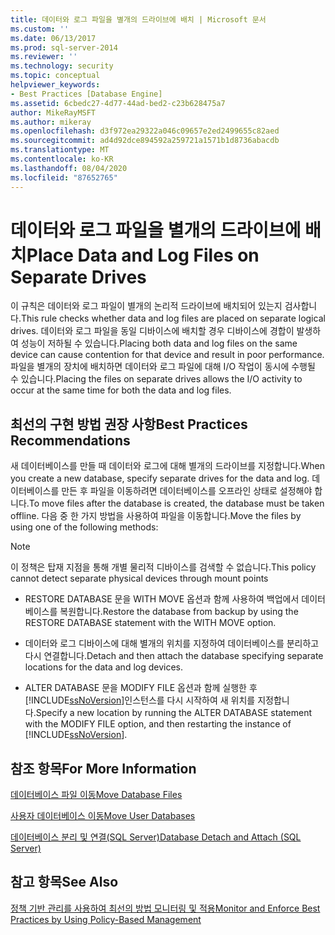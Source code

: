```yaml
---
title: 데이터와 로그 파일을 별개의 드라이브에 배치 | Microsoft 문서
ms.custom: ''
ms.date: 06/13/2017
ms.prod: sql-server-2014
ms.reviewer: ''
ms.technology: security
ms.topic: conceptual
helpviewer_keywords:
- Best Practices [Database Engine]
ms.assetid: 6cbedc27-4d77-44ad-bed2-c23b628475a7
author: MikeRayMSFT
ms.author: mikeray
ms.openlocfilehash: d3f972ea29322a046c09657e2ed2499655c82aed
ms.sourcegitcommit: ad4d92dce894592a259721a1571b1d8736abacdb
ms.translationtype: MT
ms.contentlocale: ko-KR
ms.lasthandoff: 08/04/2020
ms.locfileid: "87652765"
---
```

# <a name="place-data-and-log-files-on-separate-drives"></a><span data-ttu-id="bea34-102">데이터와 로그 파일을 별개의 드라이브에 배치</span><span class="sxs-lookup"><span data-stu-id="bea34-102">Place Data and Log Files on Separate Drives</span></span>
  <span data-ttu-id="bea34-103">이 규칙은 데이터와 로그 파일이 별개의 논리적 드라이브에 배치되어 있는지 검사합니다.</span><span class="sxs-lookup"><span data-stu-id="bea34-103">This rule checks whether data and log files are placed on separate logical drives.</span></span> <span data-ttu-id="bea34-104">데이터와 로그 파일을 동일 디바이스에 배치할 경우 디바이스에 경합이 발생하여 성능이 저하될 수 있습니다.</span><span class="sxs-lookup"><span data-stu-id="bea34-104">Placing both data and log files on the same device can cause contention for that device and result in poor performance.</span></span> <span data-ttu-id="bea34-105">파일을 별개의 장치에 배치하면 데이터와 로그 파일에 대해 I/O 작업이 동시에 수행될 수 있습니다.</span><span class="sxs-lookup"><span data-stu-id="bea34-105">Placing the files on separate drives allows the I/O activity to occur at the same time for both the data and log files.</span></span>  
  
## <a name="best-practices-recommendations"></a><span data-ttu-id="bea34-106">최선의 구현 방법 권장 사항</span><span class="sxs-lookup"><span data-stu-id="bea34-106">Best Practices Recommendations</span></span>  
 <span data-ttu-id="bea34-107">새 데이터베이스를 만들 때 데이터와 로그에 대해 별개의 드라이브를 지정합니다.</span><span class="sxs-lookup"><span data-stu-id="bea34-107">When you create a new database, specify separate drives for the data and log.</span></span> <span data-ttu-id="bea34-108">데이터베이스를 만든 후 파일을 이동하려면 데이터베이스를 오프라인 상태로 설정해야 합니다.</span><span class="sxs-lookup"><span data-stu-id="bea34-108">To move files after the database is created, the database must be taken offline.</span></span> <span data-ttu-id="bea34-109">다음 중 한 가지 방법을 사용하여 파일을 이동합니다.</span><span class="sxs-lookup"><span data-stu-id="bea34-109">Move the files by using one of the following methods:</span></span>  
  
> [!NOTE]  
>  <span data-ttu-id="bea34-110">이 정책은 탑재 지점을 통해 개별 물리적 디바이스를 검색할 수 없습니다.</span><span class="sxs-lookup"><span data-stu-id="bea34-110">This policy cannot detect separate physical devices through mount points</span></span>  
  
-   <span data-ttu-id="bea34-111">RESTORE DATABASE 문을 WITH MOVE 옵션과 함께 사용하여 백업에서 데이터베이스를 복원합니다.</span><span class="sxs-lookup"><span data-stu-id="bea34-111">Restore the database from backup by using the RESTORE DATABASE statement with the WITH MOVE option.</span></span>  
  
-   <span data-ttu-id="bea34-112">데이터와 로그 디바이스에 대해 별개의 위치를 지정하여 데이터베이스를 분리하고 다시 연결합니다.</span><span class="sxs-lookup"><span data-stu-id="bea34-112">Detach and then attach the database specifying separate locations for the data and log devices.</span></span>  
  
-   <span data-ttu-id="bea34-113">ALTER DATABASE 문을 MODIFY FILE 옵션과 함께 실행한 후 [!INCLUDE[ssNoVersion](../../includes/ssnoversion-md.md)]인스턴스를 다시 시작하여 새 위치를 지정합니다.</span><span class="sxs-lookup"><span data-stu-id="bea34-113">Specify a new location by running the ALTER DATABASE statement with the MODIFY FILE option, and then restarting the instance of [!INCLUDE[ssNoVersion](../../includes/ssnoversion-md.md)].</span></span>  
  
## <a name="for-more-information"></a><span data-ttu-id="bea34-114">참조 항목</span><span class="sxs-lookup"><span data-stu-id="bea34-114">For More Information</span></span>  
 [<span data-ttu-id="bea34-115">데이터베이스 파일 이동</span><span class="sxs-lookup"><span data-stu-id="bea34-115">Move Database Files</span></span>](../databases/move-database-files.md)  
  
 [<span data-ttu-id="bea34-116">사용자 데이터베이스 이동</span><span class="sxs-lookup"><span data-stu-id="bea34-116">Move User Databases</span></span>](../databases/move-user-databases.md)  
  
 [<span data-ttu-id="bea34-117">데이터베이스 분리 및 연결&#40;SQL Server&#41;</span><span class="sxs-lookup"><span data-stu-id="bea34-117">Database Detach and Attach &#40;SQL Server&#41;</span></span>](../databases/database-detach-and-attach-sql-server.md)  
  
## <a name="see-also"></a><span data-ttu-id="bea34-118">참고 항목</span><span class="sxs-lookup"><span data-stu-id="bea34-118">See Also</span></span>  
 [<span data-ttu-id="bea34-119">정책 기반 관리를 사용하여 최선의 방법 모니터링 및 적용</span><span class="sxs-lookup"><span data-stu-id="bea34-119">Monitor and Enforce Best Practices by Using Policy-Based Management</span></span>](monitor-and-enforce-best-practices-by-using-policy-based-management.md)  
  
  
